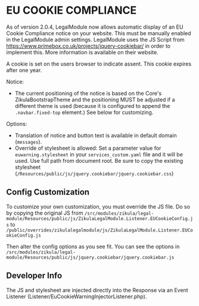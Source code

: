 # EU COOKIE COMPLIANCE

As of version 2.0.4, LegalModule now allows automatic display of an EU Cookie Compliance notice on your website.
This must be manually enabled in the LegalModule admin settings. LegalModule uses the JS Script from
https://www.primebox.co.uk/projects/jquery-cookiebar/ in order to implement this. More information is available on their
website.

A cookie is set on the users browser to indicate assent. This cookie expires after one year.

Notice:

- The current positioning of the notice is based on the Core's ZikulaBootstrapTheme and the positioning MUST
  be adjusted if a different theme is used (because it is configured to append the `.navbar.fixed-top` element.)
  See below for customizing.

Options:

- Translation of notice and button text is available in default domain (`messages`).
- Override of stylesheet is allowed:
  Set a parameter value for `euwarning.stylesheet` in your `services_custom.yaml` file and it will be used.
  Use full path from document root.
  Be sure to copy the existing stylesheet (`/Resources/public/js/jquery.cookiebar/jquery.cookiebar.css`)

## Config Customization

To customize your own customization, you must override the JS file. Do so by copying the original JS from
`/src/modules/zikula/legal-module/Resources/public/js/ZikulaLegalModule.Listener.EUCookieConfig.js`
to 
`/public/overrides/zikulalegalmodule/js/ZikulaLegalModule.Listener.EUCookieConfig.js`

Then alter the config options as you see fit. You can see the options in 
`/src/modules/zikula/legal-module/Resources/public/js/jquery.cookiebar/jquery.cookiebar.js`

## Developer Info

The JS and stylesheet are injected directly into the Response via an Event Listener (Listener/EuCookieWarningInjectorListener.php).
